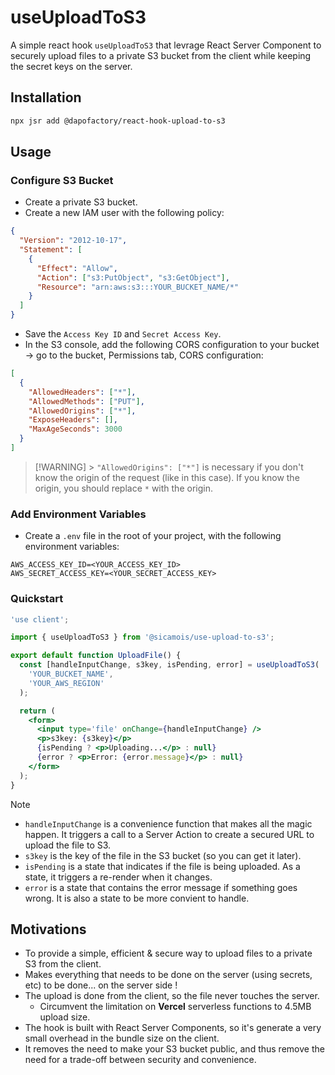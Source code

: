 # useUploadToS3

A simple react hook `useUploadToS3` that levrage React Server Component to securely upload files to a private S3 bucket from the client while keeping the secret keys on the server.

## Installation

```bash
npx jsr add @dapofactory/react-hook-upload-to-s3
```

## Usage

### Configure S3 Bucket

- Create a private S3 bucket.
- Create a new IAM user with the following policy:

```json
{
  "Version": "2012-10-17",
  "Statement": [
    {
      "Effect": "Allow",
      "Action": ["s3:PutObject", "s3:GetObject"],
      "Resource": "arn:aws:s3:::YOUR_BUCKET_NAME/*"
    }
  ]
}
```

- Save the `Access Key ID` and `Secret Access Key`.
- In the S3 console, add the following CORS configuration to your bucket → go to the bucket, Permissions tab, CORS configuration:

```json
[
  {
    "AllowedHeaders": ["*"],
    "AllowedMethods": ["PUT"],
    "AllowedOrigins": ["*"],
    "ExposeHeaders": [],
    "MaxAgeSeconds": 3000
  }
]
```

> [!WARNING] > `"AllowedOrigins": ["*"]` is necessary if you don't know the origin of the request (like in this case). If you know the origin, you should replace `*` with the origin.

### Add Environment Variables

- Create a `.env` file in the root of your project, with the following environment variables:

```env
AWS_ACCESS_KEY_ID=<YOUR_ACCESS_KEY_ID>
AWS_SECRET_ACCESS_KEY=<YOUR_SECRET_ACCESS_KEY>
```

### Quickstart

```jsx
'use client';

import { useUploadToS3 } from '@sicamois/use-upload-to-s3';

export default function UploadFile() {
  const [handleInputChange, s3key, isPending, error] = useUploadToS3(
    'YOUR_BUCKET_NAME',
    'YOUR_AWS_REGION'
  );

  return (
    <form>
      <input type='file' onChange={handleInputChange} />
      <p>s3key: {s3key}</p>
      {isPending ? <p>Uploading...</p> : null}
      {error ? <p>Error: {error.message}</p> : null}
    </form>
  );
}
```

> [!NOTE]
>
> - `handleInputChange` is a convenience function that makes all the magic happen. It triggers a call to a Server Action to create a secured URL to upload the file to S3.
> - `s3key` is the key of the file in the S3 bucket (so you can get it later).
> - `isPending` is a state that indicates if the file is being uploaded. As a state, it triggers a re-render when it changes.
> - `error` is a state that contains the error message if something goes wrong. It is also a state to be more convient to handle.

## Motivations

- To provide a simple, efficient & secure way to upload files to a private S3 from the client.
- Makes everything that needs to be done on the server (using secrets, etc) to be done... on the server side !
- The upload is done from the client, so the file never touches the server.
  - Circumvent the limitation on **Vercel** serverless functions to 4.5MB upload size.
- The hook is built with React Server Components, so it's generate a very small overhead in the bundle size on the client.
- It removes the need to make your S3 bucket public, and thus remove the need for a trade-off between security and convenience.
